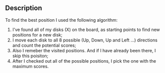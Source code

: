 ## Description

To find the best position I used the following algorithm: 
1. I've found all of my disks (X) on the board, as starting points to find new positions for a new disk;
2. I move each disk to all 8 possible (Up, Down, Up and Left ...) directions and count the potential scores;
3. Also I remeber the visited positions. And if I have already been there, I skip this poisiton;
4. After I checked out all of the possible positions, I pick the one with the maximum scores.